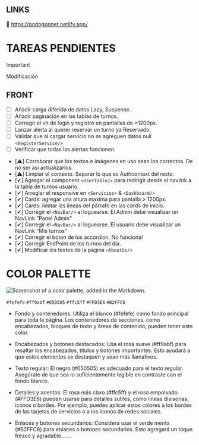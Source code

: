## LINKS

🔗 https://podogonnet.netlify.app/

# TAREAS PENDIENTES

> [!IMPORTANT]
> Modificación

## FRONT

- [ ] Añadir carga diferida de datos Lazy, Suspense.
- [ ] Añadir paginación en las tablas de turnos.
- [ ] Corregir el vh de login y registro en pantallas de >1200px.
- [ ] Lanzar alerta al querer reservar un turno ya Reservado.
- [ ] Validar que al cargar servicio no se agreguen datos null `<RegisterService/>`
- [ ] Verificar que todas las alertas funcionen.
- [⚠️] Corroborar que los textos e imágenes en uso sean los correctos. De no ser así actualizarlos.
- [⚠️] Limpiar el contexto. Separar lo que es Authcontext del resto.
- [✔] Agregar el component `<UserTable/>` para redirigir desde el navlink a la tabla de turnos usuario.
- [✔] Arreglar el responsive en `<Servicios>` & `<Dashboard/>`
- [✔] Cards: agregar una altura maxima para pantalla > 1200px.
- [✔] Cards: limitar las lineas del párrafo en las cards de inicio.
- [✔] Corregir el `<NavBar/>` al loguearse. El Admin debe visualizar un NavLink "Panel Admin"
- [✔] Corregir el `<NavBar/>` al loguearse. El usuario debe visualizar un NavLink "Mis turnos"
- [✔] Corregir el boton de los accordion. No funciona!
- [✔] Corregir EndPoint de los turnos del día.
- [✔] Modificar los textos de la página `<AboutUs/>`

# COLOR PALETTE

![Screenshot of a color palette, added in the Markdown.](https://github.com/EzeArc/Proyecto-PodoGonnet/blob/main/PodoFrontGonnet/src/assets/color-palette-podologia.png)

`#fefefe`
`#ff9abf`
`#050505`
`#ffc5ff`
`#FFD3E6`
`#B2FFC8`

- Fondo y contenedores: Utiliza el blanco (#fefefe) como fondo principal para toda la página. Los contenedores de secciones, como encabezados, bloques de texto y áreas de contenido, pueden tener este color.

- Encabezados y botones destacados: Usa el rosa suave (#ff9abf) para resaltar los encabezados, títulos y botones importantes. Esto ayudará a que estos elementos se destaquen y sean más llamativos.

- Texto regular: El negro (#050505) es adecuado para el texto regular. Asegúrate de que sea lo suficientemente legible en contraste con el fondo blanco.

- Detalles y acentos: El rosa más claro (#ffc5ff) y el rosa empolvado (#FFD3E6) pueden usarse para detalles sutiles, como líneas divisorias, iconos o bordes. Por ejemplo, puedes aplicar estos colores a los bordes de las tarjetas de servicios o a los íconos de redes sociales.

- Enlaces y botones secundarios: Considera usar el verde menta (#B2FFC8) para enlaces o botones secundarios. Esto agregará un toque fresco y agradable.......
